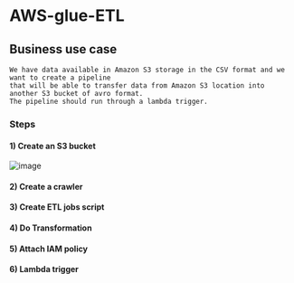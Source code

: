 # AWS-glue-ETL

## Business use case
```
We have data available in Amazon S3 storage in the CSV format and we want to create a pipeline
that will be able to transfer data from Amazon S3 location into another S3 bucket of avro format.
The pipeline should run through a lambda trigger.
```
### Steps
#### 1) Create an S3 bucket
![image](https://github.com/DhanashriSaner/AWS-glue-ETL/assets/88526990/b92eb290-3e02-413e-997a-03d9f2af028f)

#### 2) Create a crawler
#### 3) Create ETL jobs script
#### 4) Do Transformation
#### 5) Attach IAM policy
#### 6) Lambda trigger


